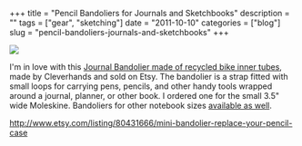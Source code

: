 +++
title = "Pencil Bandoliers for Journals and Sketchbooks"
description = ""
tags = ["gear", "sketching"]
date = "2011-10-10"
categories = ["blog"]
slug = "pencil-bandoliers-journals-and-sketchbooks"
+++



  <div class="notebook-screenshot"><a href="http://www.etsy.com/listing/80431666/mini-bandolier-replace-your-pencil-case"><img src="//media.konigi.com/bluga/wt4e92dfdd4283b_large.jpg"/></a></div><p>I'm in love with this <a href="http://www.etsy.com/listing/80431666/mini-bandolier-replace-your-pencil-case">Journal Bandolier made of recycled bike inner tubes</a>, made by Cleverhands and sold on Etsy. The bandolier is a strap fitted with small loops for carrying pens, pencils, and other handy tools wrapped around a journal, planner, or other book. I ordered one for the small 3.5&quot; wide Moleskine. Bandoliers for other notebook sizes <a href="http://www.etsy.com/shop/cleverhands?ref=pr_shop_more">available as well</a>.</p>

    
  <a href="http://www.etsy.com/listing/80431666/mini-bandolier-replace-your-pencil-case">http://www.etsy.com/listing/80431666/mini-bandolier-replace-your-pencil-case</a>
